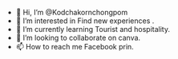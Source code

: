 - 👋 Hi, I’m @Kodchakornchongpom
- 👀 I’m interested in Find new experiences . 
- 🌱 I’m currently learning  Tourist and hospitality.
- 💞️ I’m looking to collaborate on canva.
- 📫 How to reach me Facebook prin.

<!---
Kodchakornchongpom/Kodchakornchongpom is a ✨ special ✨ repository because its `README.md` (this file) appears on your GitHub profile.
You can click the Preview link to take a look at your changes.
--->

